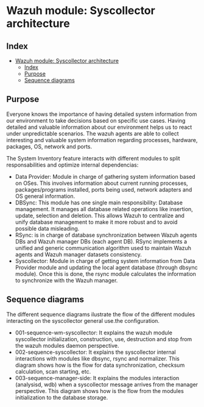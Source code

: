 <!---
Copyright (C) 2015-2021, Wazuh Inc.
Created by Wazuh, Inc. <info@wazuh.com>.
This program is free software; you can redistribute it and/or modify it under the terms of GPLv2
-->

# Wazuh module: Syscollector architecture
## Index
- [Wazuh module: Syscollector architecture](#wazuh-module-syscollector-architecture)
  - [Index](#index)
  - [Purpose](#purpose)
  - [Sequence diagrams](#sequence-diagrams)


## Purpose
Everyone knows the importance of having detailed system information from our environment to take decisions based on specific use cases. Having detailed and valuable information about our environment helps us to react under unpredictable scenarios. The wazuh agents are able to collect interesting and valuable system information regarding processes, hardware, packages, OS, network and ports.

The System Inventory feature interacts with different modules to split responsabilities and optimize internal dependencias:
- Data Provider: Module in charge of gathering system information based on OSes. This involves information about current running processes, packages/programs installed, ports being used, network adapters and OS general information.
- DBSync: This module has one single main responsibility: Database management. It manages all database related operations like insertion, update, selection and deletion. This allows Wazuh to centralize and unify database management to make it more robust and to avoid possible data misleading.
- RSync: is in charge of database synchronization between Wazuh agents DBs and Wazuh  manager DBs (each agent DB). RSync implements a unified and generic communication algorithm used to maintain Wazuh agents and Wazuh manager datasets consistency.
- Syscollector: Module in charge of getting system information from Data Provider module and updating the local agent database (through dbsync module). Once this is done, the rsync module calculates the information to synchronize with the Wazuh manager.


## Sequence diagrams
The different sequence diagrams ilustrate the flow of the different modules interacting on the syscollector general use.the configuration.
- 001-sequence-wm-syscollector: It explains the wazuh module syscollector initialization, construction, use, destruction and stop from the wazuh modules daemon perspective.
- 002-sequence-syscollector: It explains the syscollector internal interactions with modules like dbsync, rsync and normalizer. This diagram shows how is the flow for data synchronization, checksum calculation, scan starting, etc.
- 003-sequence-manager-side: It explains the modules interaction (analysisd, wdb) when a syscollector message arrives from the manager perspective. This diagram shows how is the flow from the modules initialization to the database storage.

